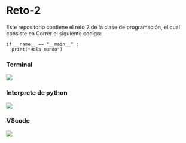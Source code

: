 # Reto-2
Este repositorio contiene el reto 2 de la clase de programación, el cual consiste en 
Correr el siguiente codigo:

    if __name__ == "__main__" :
      print("Hola mundo")
### Terminal
![](https://i.postimg.cc/QMCbTvTv/Repo2-1.png)
### Interprete de python
![](https://i.postimg.cc/2SKWPy1X/Repo2-2.png)
### VScode
![](https://i.postimg.cc/QxVxvbch/Repo2-3.png)
